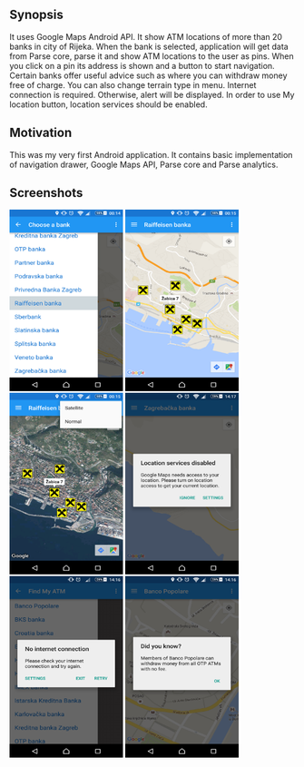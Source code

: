## Synopsis

It uses Google Maps Android API. It show ATM locations of more than 20 banks in city of Rijeka. When the bank is selected, application will get data from Parse core, parse it and show ATM locations to the user as pins. When you click on a pin its address is shown and a button to start navigation. Certain banks offer useful advice such as where you can withdraw money free of charge. You can also change terrain type in menu. Internet connection is required. Otherwise, alert will be displayed. In order to use My location button, location services should be enabled.

## Motivation

This was my very first Android application.
It contains basic implementation of navigation drawer, Google Maps API, Parse core and Parse analytics.

## Screenshots

<img src="https://github.com/marioloncar/FindMyATM/blob/master/screenshots/navigation_drawer.png" width="200" height="320">
<img src="https://github.com/marioloncar/FindMyATM/blob/master/screenshots/markers.png" width="200" height="320">
<img src="https://github.com/marioloncar/FindMyATM/blob/master/screenshots/terrains.png" width="200" height="320">
<img src="https://github.com/marioloncar/FindMyATM/blob/master/screenshots/location_alert.png" width="200" height="320">
<img src="https://github.com/marioloncar/FindMyATM/blob/master/screenshots/connection_alert.png" width="200" height="320">
<img src="https://github.com/marioloncar/FindMyATM/blob/master/screenshots/hint.png" width="200" height="320">

